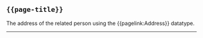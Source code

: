 ## <code>{{page-title}}</code>

The address of the related person using the {{pagelink:Address}} datatype.

---


